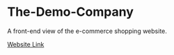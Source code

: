 # The-Demo-Company
A front-end view of the e-commerce shopping website.

[Website Link](http://127.0.0.1:5500/ecommerce/main.html)
